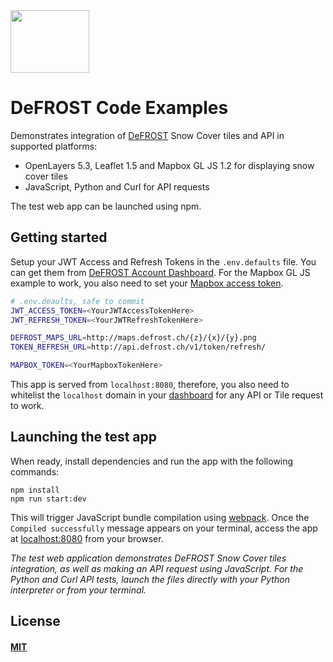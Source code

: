 

<div align="left">
  <a href="https://defrost.ch">
    <img width="126" height="100" src="https://d1klwwcx1csego.cloudfront.net/static/images/defrost/logo.png">
  </a>
</div>

# DeFROST Code Examples

Demonstrates integration of [DeFROST](https://defrost.ch) Snow Cover tiles and API in supported platforms:

- OpenLayers 5.3, Leaflet 1.5 and Mapbox GL JS 1.2 for displaying snow cover tiles
- JavaScript, Python and Curl for API requests

The test web app can be launched using npm.

## Getting started

Setup your JWT Access and Refresh Tokens in the `.env.defaults` file. You can get them from [DeFROST Account Dashboard](https://dashboard.defrost.ch). For the Mapbox GL JS example to work, you also need to set your [Mapbox access token](https://account.mapbox.com/).

```sh
# .env.deaults, safe to commit
JWT_ACCESS_TOKEN=<YourJWTAccessTokenHere>
JWT_REFRESH_TOKEN=<YourJWTRefreshTokenHere>

DEFROST_MAPS_URL=http://maps.defrost.ch/{z}/{x}/{y}.png
TOKEN_REFRESH_URL=http://api.defrost.ch/v1/token/refresh/

MAPBOX_TOKEN=<YourMapboxTokenHere>
```

This app is served from `localhost:8080`, therefore, you also need to whitelist the `localhost` domain in your [dashboard](https://dashboard.defrost.ch) for any API or Tile request to work.

## Launching the test app

When ready, install dependencies and run the app with the following commands:

```console
npm install
npm run start:dev
```

This will trigger JavaScript bundle compilation using [webpack](https://webpack.js.org). Once the `Compiled successfully` message appears on your terminal, access the app at [localhost:8080](localhost:8080) from your browser.

*The test web application demonstrates DeFROST Snow Cover tiles integration, as well as making an API request using JavaScript. For the Python and Curl API tests, launch the files directly with your Python interpreter or from your terminal.*

## License

#### [MIT](./LICENSE)